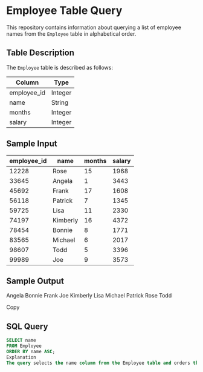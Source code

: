 # Employee Table Query

This repository contains information about querying a list of employee names from the `Employee` table in alphabetical order.

## Table Description

The `Employee` table is described as follows:

| Column        | Type    |
|---------------|---------|
| employee_id   | Integer |
| name          | String  |
| months        | Integer |
| salary        | Integer |

## Sample Input

| employee_id | name     | months | salary |
|-------------|----------|--------|--------|
| 12228       | Rose     | 15     | 1968   |
| 33645       | Angela   | 1      | 3443   |
| 45692       | Frank    | 17     | 1608   |
| 56118       | Patrick  | 7      | 1345   |
| 59725       | Lisa     | 11     | 2330   |
| 74197       | Kimberly | 16     | 4372   |
| 78454       | Bonnie   | 8      | 1771   |
| 83565       | Michael  | 6      | 2017   |
| 98607       | Todd     | 5      | 3396   |
| 99989       | Joe      | 9      | 3573   |

## Sample Output
Angela
Bonnie
Frank
Joe
Kimberly
Lisa
Michael
Patrick
Rose
Todd

Copy

## SQL Query

```sql
SELECT name
FROM Employee
ORDER BY name ASC;
Explanation
The query selects the name column from the Employee table and orders the results in ascending alphabetical order.